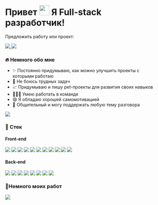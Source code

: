 <h1>
  Привет
  <img src="https://github.com/blackcater/blackcater/raw/main/images/Hi.gif" height="32"/>
  Я Full-stack разработчик!
</h1>
<p>
  Предложить работу или проект:
</p>
<div>
  <a href="https://wa.me/79006446876">
    <img src="https://img.shields.io/badge/WhatsApp-25D366?style=for-the-badge&logo=whatsapp&logoColor=white" />
  </a>
  <a href="https://t.me/developmentwithlove">
    <img src="https://img.shields.io/badge/Telegram-2CA5E0?style=for-the-badge&logo=telegram&logoColor=white" />
  </a>
</div>

<h3>
  🔥 Немного обо мне
</h3>
<ul>
  <li>✨ Постоянно придумываю, как можно улучшить проекты с которыми работаю</li>
  <li>🚨 Не боюсь трудных задач</li>
  <li>📈 Придумываю и пишу pet-проекты для развития своих навыков</li>
  <li>🧑‍🤝‍🧑 Умею работать в команде</li>
  <li>😄 Я обладаю хорошей самомотивацией</li>
  <li>💬 Общительный и могу поддержать любую тему разговора</li>
</ul>

<a href="https://www.codewars.com/users/HomeHack">
  <img src="https://www.codewars.com/users/HomeHack/badges/small" />
</a>

<h3>
  🚀 Стек
</h3>
<h4>Front-end</h4>
<p>
  <img src="https://img.shields.io/badge/html5-%23E34F26.svg?style=for-the-badge&logo=html5&logoColor=white" />
  <img src="https://img.shields.io/badge/css3-%231572B6.svg?style=for-the-badge&logo=css3&logoColor=white" />
  <img src="https://img.shields.io/badge/SASS-hotpink.svg?style=for-the-badge&logo=SASS&logoColor=white" />
  <img src="https://img.shields.io/badge/javascript-%23323330.svg?style=for-the-badge&logo=javascript&logoColor=%23F7DF1E" />
  <img src="https://img.shields.io/badge/jquery-%230769AD.svg?style=for-the-badge&logo=jquery&logoColor=white" />
  <img src="https://img.shields.io/badge/typescript-%23007ACC.svg?style=for-the-badge&logo=typescript&logoColor=white" />
  <img src="https://img.shields.io/badge/GULP-%23CF4647.svg?style=for-the-badge&logo=gulp&logoColor=white" />
  <img src="https://img.shields.io/badge/react-%2320232a.svg?style=for-the-badge&logo=react&logoColor=%2361DAFB" />
  <img src="https://img.shields.io/badge/Gatsby-%23663399.svg?style=for-the-badge&logo=gatsby&logoColor=white" />
  <img src="https://img.shields.io/badge/adobe%20photoshop-%2331A8FF.svg?style=for-the-badge&logo=adobe%20photoshop&logoColor=white" />
  <img src="https://img.shields.io/badge/figma-%23F24E1E.svg?style=for-the-badge&logo=figma&logoColor=white" />
</p>
<h4>Back-end</h4>
<p>
  <img src="https://img.shields.io/badge/php-%23777BB4.svg?style=for-the-badge&logo=php&logoColor=white" />
  <img src="https://img.shields.io/badge/python-3670A0?style=for-the-badge&logo=python&logoColor=ffdd54" />
  <img src="https://img.shields.io/badge/flask-%23000.svg?style=for-the-badge&logo=flask&logoColor=white" />
  <img src="https://img.shields.io/badge/NPM-%23CB3837.svg?style=for-the-badge&logo=npm&logoColor=white" />
  <img src="https://img.shields.io/badge/mysql-%2300f.svg?style=for-the-badge&logo=mysql&logoColor=white" />
  <img src="https://img.shields.io/badge/Kali-268BEE?style=for-the-badge&logo=kalilinux&logoColor=white" />
  <img src="https://img.shields.io/badge/shell_script-%23121011.svg?style=for-the-badge&logo=gnu-bash&logoColor=white" />
  <img src="https://img.shields.io/badge/git-%23F05033.svg?style=for-the-badge&logo=git&logoColor=white" />
</p>

<h3>
  🌟Немного моих работ
</h3>
<a href="https://github.com/nethackcom/website-pioner">
  <img src="https://github-readme-stats.vercel.app/api/pin/?username=nethackcom&repo=website-pioner" />
</a>

